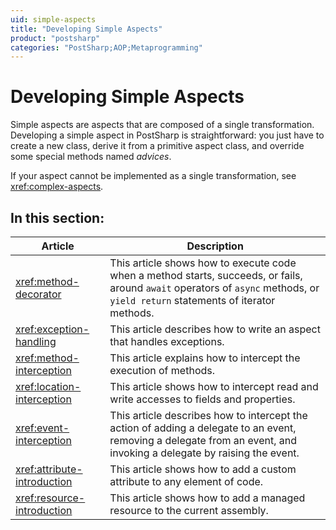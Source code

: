 ```yaml
---
uid: simple-aspects
title: "Developing Simple Aspects"
product: "postsharp"
categories: "PostSharp;AOP;Metaprogramming"
---
```

# Developing Simple Aspects

Simple aspects are aspects that are composed of a single transformation. Developing a simple aspect in PostSharp is straightforward: you just have to create a new class, derive it from a primitive aspect class, and override some special methods named *advices*. 

If your aspect cannot be implemented as a single transformation, see <xref:complex-aspects>. 


## In this section:

| Article | Description |
|---------------------------------------------|-------------------------------------------------|
| <xref:method-decorator> | This article shows how to execute code when a method starts, succeeds, or fails, around `await` operators of `async` methods, or `yield return` statements of iterator methods.  |
| <xref:exception-handling> | This article describes how to write an aspect that handles exceptions. |
| <xref:method-interception> | This article explains how to intercept the execution of methods. |
| <xref:location-interception> | This article shows how to intercept read and write accesses to fields and properties. |
| <xref:event-interception> | This article describes how to intercept the action of adding a delegate to an event, removing a delegate from an event, and invoking a delegate by raising the event. |
| <xref:attribute-introduction> | This article shows how to add a custom attribute to any element of code. |
| <xref:resource-introduction> | This article shows how to add a managed resource to the current assembly. |

